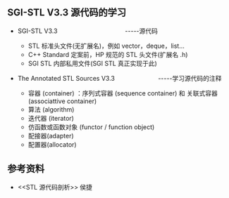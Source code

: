 ## SGI-STL V3.3 源代码的学习

* SGI-STL V3.3                                           -----源代码
  + STL 标准头文件(无扩展名)，例如 vector，deque，list...
  + C++ Standard 定案前，HP 规范的 STL 头文件(扩展名 .h)
  + SGI STL 内部私用文件(SGI STL 真正实现于此)
  
* The Annotated STL Sources V3.3                         -----学习源代码的注释
  + 容器 (container) ：序列式容器 (sequence container) 和 关联式容器 (associattive container)
  + 算法 (algorithm)
  + 迭代器 (iterator)
  + 仿函数或函数对象 (functor / function object)
  + 配接器(adapter)
  + 配置器(allocator)


## 参考资料

* <<STL 源代码剖析>> 侯捷
